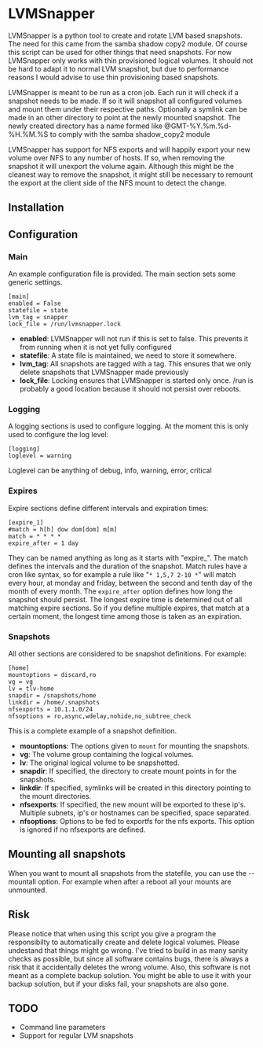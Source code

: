 LVMSnapper
==========

LVMSnapper is a python tool to create and rotate LVM based snapshots. The need
for this came from the samba shadow copy2 module. Of course this script can be
used for other things that need snapshots. For now LVMSnapper only works with
thin provisioned logical volumes. It should not be hard to adapt it to normal
LVM snapshot, but due to performance reasons I would advise to use thin 
provisioning based snapshots.

LVMSnapper is meant to be run as a cron job. Each run it will check if a
snapshot needs to be made. If so it will snapshot all configured volumes and
mount them under their respective paths. Optionally a symlink can be made
in an other directory to point at the newly mounted snapshot. The newly created
directory has a name formed like @GMT-%Y.%m.%d-%H.%M.%S to comply with the samba
shadow\_copy2 module

LVMSnapper has support for NFS exports and will happily export your new volume
over NFS to any number of hosts. If so, when removing the snapshot it will
unexport the volume again. Although this might be the cleanest way to remove
the snapshot, it might still be necessary to remount the export at the client
side of the NFS mount to detect the change.

Installation
------------


Configuration
-------------
### Main
An example configuration file is provided. The main section sets some generic
settings.  
```
[main]
enabled = False
statefile = state
lvm_tag = snapper
lock_file = /run/lvmsnapper.lock
```
* **enabled**: LVMSnapper will not run if this is set to false. This prevents
    it from running when it is not yet fully configured
* **statefile**: A state file is maintained, we need to store it somewhere.
* **lvm_tag**: All snapshots are tagged with a tag. This ensures that we only
    delete snapshots that LVMSnapper made previously
* **lock_file**: Locking ensures that LVMSnapper is started only once. /run
    is probably a good location because it should not persist over reboots.

### Logging
A logging sections is used to configure logging. At the moment this is only
used to configure the log level:
```
[logging]
loglevel = warning
```
Loglevel can be anything of debug, info, warning, error, critical

### Expires
Expire sections define different intervals and expiration times:
```
[expire_1]
#match = h[h] dow dom[dom] m[m]
match = * * * *
expire_after = 1 day
```
They can be named anything as long as it starts with "expire_". The match
defines the intervals and the duration of the snapshot. Match rules have a
cron like syntax, so for example a rule like "`* 1,5,7 2-10 *`" will match
every hour, at monday and friday, between the second and tenth day of the
month of every month. The `expire_after` option defines how long the snapshot
should persist. The longest expire time is determined out of all matching
expire sections. So if you define multiple expires, that match at a certain
moment, the longest time among those is taken as an expiration.

### Snapshots
All other sections are considered to be snapshot definitions. For example: 
```
[home]
mountoptions = discard,ro
vg = vg
lv = tlv-home
snapdir = /snapshots/home
linkdir = /home/.snapshots
nfsexports = 10.1.1.0/24
nfsoptions = ro,async,wdelay,nohide,no_subtree_check
```
This is a complete example of a snapshot definition.
* **mountoptions**: The options given to `mount` for mounting the snapshots.
* **vg**: The volume group containing the logical volumes.
* **lv**: The original logical volume to be snapshotted.
* **snapdir**: If specified, the directory to create mount points in for the snapshots.
* **linkdir**: If specified, symlinks will be created in this directory 
    pointing to the mount directories.
* **nfsexports**: If specified, the new mount will be exported to these
    ip's. Multiple subnets, ip's or hostnames can be specified, space 
    separated.
* **nfsoptions**: Options to be fed to exportfs for the nfs exports. This
    option is ignored if no nfsexports are defined.


Mounting all snapshots
----------------------
When you want to mount all snapshots from the statefile, you can use the 
--mountall option. For example when after a reboot all your mounts are
unmounted.

Risk
----
Please notice that when using this script you give a program the responsibilty
to automatically create and delete logical volumes. Please undestand that
things might go wrong. I've tried to build in as many sanity checks as
possible, but since all software contains bugs, there is always a risk that
it accidentally deletes the wrong volume.
Also, this software is not meant as a complete backup solution. You might be
able to use it with your backup solution, but if your disks fail, your
snapshots are also gone.

TODO
----
* Command line parameters
* Support for regular LVM snapshots
